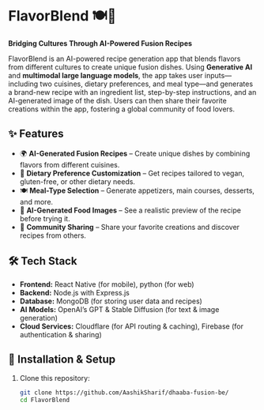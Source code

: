 # FlavorBlend 🍽️🤖  

**Bridging Cultures Through AI-Powered Fusion Recipes**  

FlavorBlend is an AI-powered recipe generation app that blends flavors from different cultures to create unique fusion dishes. Using **Generative AI** and **multimodal large language models**, the app takes user inputs—including two cuisines, dietary preferences, and meal type—and generates a brand-new recipe with an ingredient list, step-by-step instructions, and an AI-generated image of the dish. Users can then share their favorite creations within the app, fostering a global community of food lovers.  

## ✨ Features  

- 🌍 **AI-Generated Fusion Recipes** – Create unique dishes by combining flavors from different cuisines.  
- 🥗 **Dietary Preference Customization** – Get recipes tailored to vegan, gluten-free, or other dietary needs.  
- 🍽️ **Meal-Type Selection** – Generate appetizers, main courses, desserts, and more.  
- 🎨 **AI-Generated Food Images** – See a realistic preview of the recipe before trying it.  
- 🔗 **Community Sharing** – Share your favorite creations and discover recipes from others.  

## 🛠️ Tech Stack  

- **Frontend:** React Native (for mobile), python (for web)  
- **Backend:** Node.js with Express.js  
- **Database:** MongoDB (for storing user data and recipes)  
- **AI Models:** OpenAI’s GPT & Stable Diffusion (for text & image generation)  
- **Cloud Services:** Cloudflare (for API routing & caching), Firebase (for authentication & sharing)  

## 🚀 Installation & Setup  

1. Clone this repository:  
   ```sh
   git clone https://github.com/AashikSharif/dhaaba-fusion-be/
   cd FlavorBlend
